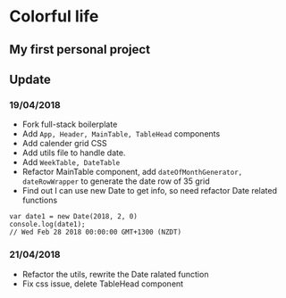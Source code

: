 # Colorful life
## My first personal project


## Update
### 19/04/2018

* Fork full-stack boilerplate
* Add ```App, Header, MainTable, TableHead``` components
* Add calender grid CSS
* Add utils file to handle date.
* Add ```WeekTable, DateTable```
* Refactor MainTable component, add ```dateOfMonthGenerator, dateRowWrapper``` to generate the date row of 35 grid
* Find out I can use new Date to get info, so need refactor Date related functions

```
var date1 = new Date(2018, 2, 0)
console.log(date1);
// Wed Feb 28 2018 00:00:00 GMT+1300 (NZDT)
```

### 21/04/2018

* Refactor the utils, rewrite the Date ralated function
* Fix css issue, delete TableHead component